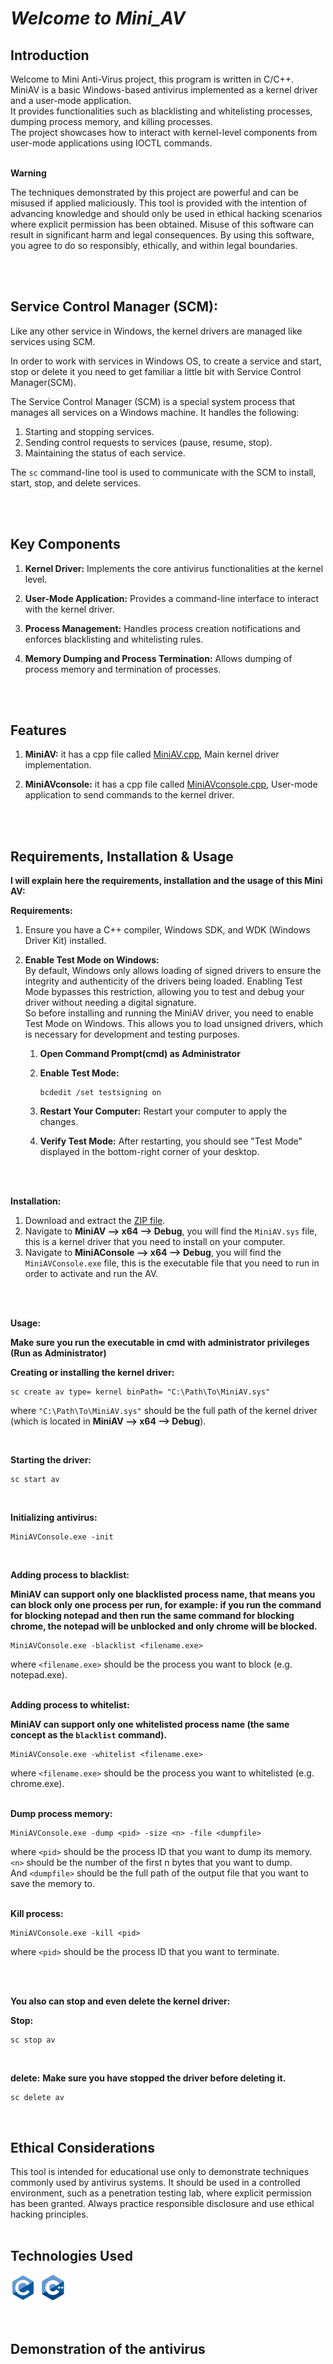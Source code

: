 # ***Welcome to Mini_AV***



## Introduction

Welcome to Mini Anti-Virus project, this program is written in C/C++. <br>
MiniAV is a basic Windows-based antivirus implemented as a kernel driver and a user-mode application. <br>
It provides functionalities such as blacklisting and whitelisting processes, dumping process memory, and killing processes. <br>
The project showcases how to interact with kernel-level components from user-mode applications using IOCTL commands. <br><br>


**Warning**

The techniques demonstrated by this project are powerful and can be misused if applied maliciously. This tool is provided with the intention of advancing knowledge and should only be used in ethical hacking scenarios where explicit permission has been obtained. Misuse of this software can result in significant harm and legal consequences. By using this software, you agree to do so responsibly, ethically, and within legal boundaries.

<br><br>




## Service Control Manager (SCM):

Like any other service in Windows, the kernel drivers are managed like services using SCM. <br>

In order to work with services in Windows OS, to create a service and start, stop or delete it you need to get familiar a little bit with Service Control Manager(SCM). <br>

The Service Control Manager (SCM) is a special system process that manages all services on a Windows machine. It handles the following:

1. Starting and stopping services.
2. Sending control requests to services (pause, resume, stop).
3. Maintaining the status of each service.

The `sc` command-line tool is used to communicate with the SCM to install, start, stop, and delete services.

<br><br>




## Key Components

1. **Kernel Driver:** Implements the core antivirus functionalities at the kernel level.

2. **User-Mode Application:** Provides a command-line interface to interact with the kernel driver.

3. **Process Management:** Handles process creation notifications and enforces blacklisting and whitelisting rules.
   
4. **Memory Dumping and Process Termination:** Allows dumping of process memory and termination of processes.

<br><br>




## Features

1. **MiniAV:** it has a cpp file called [MiniAV.cpp](https://github.com/eliyaballout/Mini_AV/blob/main/MiniAV/MiniAV/MiniAV.cpp), Main kernel driver implementation.
   
2. **MiniAVconsole:** it has a cpp file called [MiniAVconsole.cpp](https://github.com/eliyaballout/Mini_AV/blob/main/MiniAVConsole/MiniAVConsole/MiniAVConsole.cpp), User-mode application to send commands to the kernel driver.

<br><br>




## Requirements, Installation & Usage

**I will explain here the requirements, installation and the usage of this Mini AV:** <br>

**Requirements:**
1. Ensure you have a C++ compiler, Windows SDK, and WDK (Windows Driver Kit) installed.

2. **Enable Test Mode on Windows:** <br>
    By default, Windows only allows loading of signed drivers to ensure the integrity and authenticity of the drivers being loaded. Enabling Test Mode bypasses this restriction, allowing you to test and debug your driver without needing a digital signature. <br>
    So before installing and running the MiniAV driver, you need to enable Test Mode on Windows. This allows you to load unsigned drivers, which is necessary for development and testing purposes.
    1. **Open Command Prompt(cmd) as Administrator**
   
    2. **Enable Test Mode:**
        ```
        bcdedit /set testsigning on
        ```

    3. **Restart Your Computer:** Restart your computer to apply the changes.
   
    4. **Verify Test Mode:** After restarting, you should see "Test Mode" displayed in the bottom-right corner of your desktop.

<br><br>


**Installation:**
1. Download and extract the [ZIP file](https://github.com/eliyaballout/Mini_AV/archive/refs/heads/main.zip).<br>
2. Navigate to **MiniAV --> x64 --> Debug**, you will find the `MiniAV.sys` file, this is a kernel driver that you need to install on your computer.
3. Navigate to **MiniAConsole --> x64 --> Debug**, you will find the `MiniAVConsole.exe` file, this is the executable file that you need to run in order to activate and run the AV.

<br><br>


**Usage:**

**Make sure you run the executable in cmd with administrator privileges (Run as Administrator)** <br>

**Creating or installing the kernel driver:**

```
sc create av type= kernel binPath= "C:\Path\To\MiniAV.sys"
```
where `"C:\Path\To\MiniAV.sys"` should be the full path of the kernel driver (which is located in **MiniAV --> x64 --> Debug**).

<br>


**Starting the driver:** <br>
```
sc start av
```
<br>


**Initializing antivirus:**
```
MiniAVConsole.exe -init
```
<br>


**Adding process to blacklist:** <br>

**MiniAV can support only one blacklisted process name, that means you can block only one process per run, for example: if you run the command for blocking notepad and then run the same command for blocking chrome, the notepad will be unblocked and only chrome will be blocked.**
```
MiniAVConsole.exe -blacklist <filename.exe>
```
where `<filename.exe>` should be the process you want to block (e.g. notepad.exe).
<br><br>


**Adding process to whitelist:** <br>

**MiniAV can support only one whitelisted process name (the same concept as the `blacklist` command).**
```
MiniAVConsole.exe -whitelist <filename.exe>
```
where `<filename.exe>` should be the process you want to whitelisted (e.g. chrome.exe).
<br><br>


**Dump process memory:**
```
MiniAVConsole.exe -dump <pid> -size <n> -file <dumpfile>
```
where `<pid>` should be the process ID that you want to dump its memory. <br>
`<n>` should be the number of the first n bytes that you want to dump. <br>
And `<dumpfile>` should be the full path of the output file that you want to save the memory to.
<br><br>


**Kill process:**
```
MiniAVConsole.exe -kill <pid>
```
where `<pid>` should be the process ID that you want to terminate.


<br><br>



**You also can stop and even delete the kernel driver:**

**Stop:**
```
sc stop av
```
<br>


**delete:**
**Make sure you have stopped the driver before deleting it.**
```
sc delete av
```
<br>



## Ethical Considerations

This tool is intended for educational use only to demonstrate techniques commonly used by antivirus systems. It should be used in a controlled environment, such as a penetration testing lab, where explicit permission has been granted. Always practice responsible disclosure and use ethical hacking principles.<br><br>




## Technologies Used
<img src="https://github.com/devicons/devicon/blob/master/icons/c/c-original.svg" title="c" alt="c" width="40" height="40"/>&nbsp;
<img src="https://github.com/devicons/devicon/blob/master/icons/cplusplus/cplusplus-original.svg" title="c++" alt="c++" width="40" height="40"/>&nbsp;
<br><br><br>




## Demonstration of the antivirus



<br>
